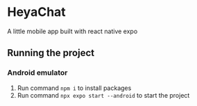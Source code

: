 # HeyaChat
A little mobile app built with react native expo

## Running the project
### Android emulator
1. Run command `npm i` to install packages
2. Run command `npx expo start --android` to start the project

